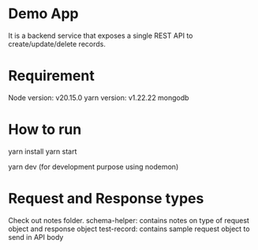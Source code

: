 # Demo App
It is a backend service that exposes a single REST API to create/update/delete records. 

# Requirement
Node version: v20.15.0
yarn version: v1.22.22
mongodb

# How to run
yarn install
yarn start

<!-- dev -->
yarn dev (for development purpose using nodemon)

# Request and Response types
Check out notes folder.
schema-helper: contains notes on type of request object and response object
test-record: contains sample request object to send in API body